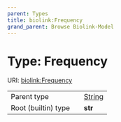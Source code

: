 ```yaml
---
parent: Types
title: biolink:Frequency
grand_parent: Browse Biolink-Model
---
```


# Type: Frequency




URI: [biolink:Frequency](https://w3id.org/biolink/vocab/Frequency)

|  |  |  |
| --- | --- | --- |
| Parent type | | [String](types/String.md) |
| Root (builtin) type | | **str** |
